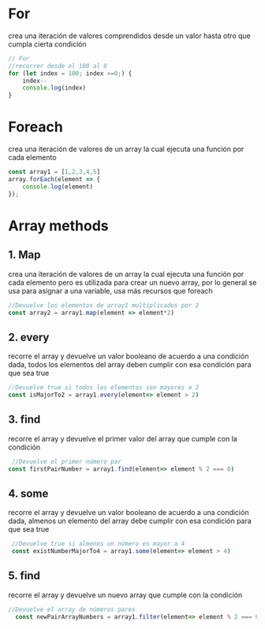 # For 
crea una iteración de valores comprendidos desde un valor hasta otro que cumpla cierta condición
```js
// For
//recorrer desde el 100 al 0
for (let index = 100; index >=0;) {
    index--
    console.log(index)
}

```

# Foreach
crea una iteración de valores de un array la cual ejecuta una función por cada elemento

```js
const array1 = [1,2,3,4,5]
array.forEach(element => {
    console.log(element)
});
```

# Array methods

## 1. Map

crea una iteración de valores de un array la cual ejecuta una función por cada elemento pero es utilizada para crear un nuevo array, por lo general se usa para asignar a una variable, usa más recursos que foreach

```js
//Devuelve los elementos de array1 multiplicados por 2
const array2 = array1.map(element => element*2)
```

## 2. every 
recorre el array y devuelve un valor booleano de acuerdo a una condición dada, todos los elementos del array deben cumplir con esa condición para que sea true
```js
//Devuelve true si todos los elementos son mayores a 2
const isMajorTo2 = array1.every(element=> element > 2)
```

## 3. find
recorre el array y devuelve el primer valor del array que cumple con la condición
```js
 //Devuelve el primer número par
const firstPairNumber = array1.find(element=> element % 2 === 0)
```

## 4. some
recorre el array y devuelve un valor booleano de acuerdo a una condición dada, almenos un elemento del array debe cumplir con esa condición para que sea true
```js
 //Devuelve true si almenos un número es mayor a 4
 const existNumberMajorTo4 = array1.some(element=> element > 4)
```

## 5. find
recorre el array y devuelve un nuevo array que cumple con la condición
```js
//Devuelve el array de números pares
  const newPairArrayNumbers = array1.filter(element=> element % 2 === 0)
```